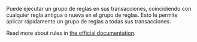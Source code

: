 Puede ejecutar un grupo de reglas en sus transacciones, coincidiendo con cualquier regla antigua o nueva en el grupo de reglas. Esto le permite aplicar rápidamente un grupo de reglas a todas sus transacciones.

Read more about rules in [the official documentation](https://docs.firefly-iii.org/advanced-concepts/rules).